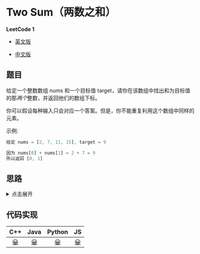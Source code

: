 # Two Sum（两数之和）

**LeetCode 1**

- [英文版](https://leetcode.com/problems/two-sum/)

- [中文版](https://leetcode-cn.com/problems/two-sum/)

## 题目

给定一个整数数组 nums 和一个目标值 target，请你在该数组中找出和为目标值的那*两个*整数，并返回他们的数组下标。

你可以假设每种输入只会对应一个答案。但是，你不能重复利用这个数组中同样的元素。

示例:

```js
给定 nums = [2, 7, 11, 15], target = 9

因为 nums[0] + nums[1] = 2 + 7 = 9
所以返回 [0, 1]
```

## 思路

<details>
<summary>点击展开</summary>
使用散列表，缓存访问过的元素和下标，遍历数组，查找缓存中是否存在元素和当前元素的和等于目标值。
时间复杂度 O(n)。
</details>

## 代码实现

| C++ | Java | Python | JS |
| :--: | :--: | :--: | :---: |
|[😀](TwoSum.cpp) | [😀](TwoSum.java) | [😀](TwoSum.py) | [😀](TwoSum.js) |
